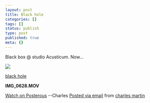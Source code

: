```yaml
---
layout: post
title: Black hole
categories: []
tags: []
status: publish
type: post
published: true
meta: {}
---
```


Black box @ studio Acusticum. Now...

![](http://posterous.com/getfile/video.posterous.com/charlesmartin/bI4OyDnrfy1EwsNSS3Ht2KHgcqNUNuDCWk5wOsjQzfwwUb1SzMuC0RrJImvP/frame_0000.png)

[black hole](http://blog.charlesmartin.com.au/black-hole) 
 
**IMG_0628.MOV**
 
[Watch on Posterous](http://blog.charlesmartin.com.au/black-hole) 
--Charles 
[Posted via email](http://posterous.com)  from 
[charles martin](http://blog.charlesmartin.com.au/black-hole)
